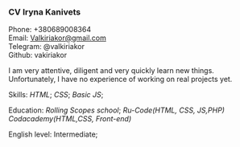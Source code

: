 ### CV Iryna Kanivets
Phone: +380689008364 <br>
Email: Valkiriakor@gmail.com <br>
Telegram: @valkiriakor<br>
Github: vakiriakor


I am very attentive, diligent and very quickly learn new things. Unfortunately, I have no experience of working on real projects yet.


Skills: *HTML*; *CSS*; *Basic JS*;


Education: *Rolling Scopes school*; *Ru-Code(HTML, CSS, JS,PHP)* *Codacademy(HTML,CSS, Front-end)*


English level: Intermediate;